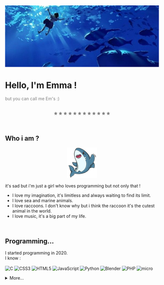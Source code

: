 ![](img/seabanner.jpg)

<h1>Hello, I'm Emma !</h1>
<span style = "color: gray;">but you can call me Em's :)</span>

<p align = "center">
<br>
    ✯  ✯  ✯  ✯  ✯  ✯  ✯  ✯  ✯  ✯  ✯  ✯ 
</p>
<br> 
<h2> Who i am ?</h2>

<p align = "center">
  <img src = "img/cute-shark-cartoon.png" width="100" height="100" />
</p>
  
it's sad but i'm just a girl who loves programming but not only that !

- I love my imagination, it's limitless and always waiting to find its limit.
- I love sea and marine animals.
- I love raccoons. I don't know why but i think the raccoon it's the cutest animal in the world.
- I love music, it's a big part of my life.

<br>

<h2> Programming...</h2>

I started programming in 2020.
<br>
I know :
<br> <br>
![C](https://img.shields.io/badge/c-%2300599C.svg?style=for-the-badge&logo=c&logoColor=white) ![CSS3](https://img.shields.io/badge/css3-%231572B6.svg?style=for-the-badge&logo=css3&logoColor=white) ![HTML5](https://img.shields.io/badge/html5-%23E34F26.svg?style=for-the-badge&logo=html5&logoColor=white) ![JavaScript](https://img.shields.io/badge/javascript-%23323330.svg?style=for-the-badge&logo=javascript&logoColor=%23F7DF1E) ![Python](https://img.shields.io/badge/python-3670A0?style=for-the-badge&logo=python&logoColor=ffdd54) ![Blender](https://img.shields.io/badge/blender-%23F5792A.svg?style=for-the-badge&logo=blender&logoColor=white) ![PHP](https://img.shields.io/badge/PHP-777BB4?style=for-the-badge&logo=php&logoColor=white) ![micro](https://img.shields.io/badge/micro:bit-00ED00?style=for-the-badge&logo=micro:bit&logoColor=white) 

<details>
  <summary>More...</summary>
  [![Anurag's GitHub stats](https://github-readme-stats.vercel.app/api?username=Emmaaaaaaaaaaaaaaaaaaaaaaa)](https://github.com/anuraghazra/github-readme-stats)
</details>
